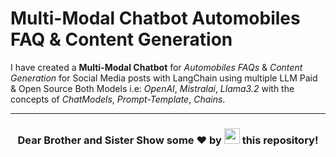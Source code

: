 # Multi-Modal Chatbot Automobiles FAQ & Content Generation

I have created a **Multi-Modal Chatbot** for *Automobiles FAQs* & *Content Generation* for Social Media posts with LangChain using multiple LLM Paid & Open Source Both Models i.e: *OpenAI*, *Mistralai*, *Llama3.2* with the concepts of *ChatModels*, *Prompt-Template*, *Chains*.

<hr />

<h3 align="center">Dear Brother and Sister Show some ❤ by <img src="https://imgur.com/o7ncZFp.jpg" height=25px width=25px> this repository!</h3>